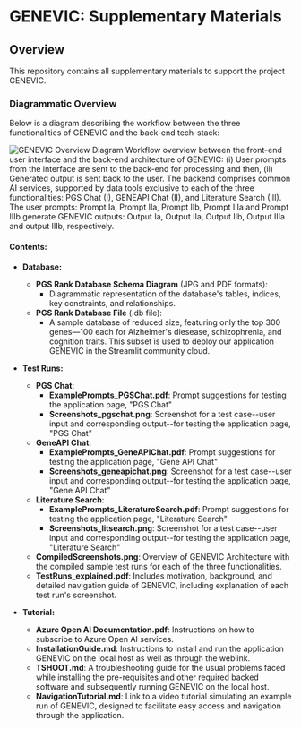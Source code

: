 # GENEVIC: Supplementary Materials

## Overview
This repository contains all supplementary materials to support the project GENEVIC.
### Diagrammatic Overview

Below is a diagram describing the workflow between the three functionalities of GENEVIC and the back-end tech-stack:

![GENEVIC Overview Diagram](Architecture_Workflow_Schema.png)
Workflow overview between the front-end user interface and the back-end architecture of GENEVIC: (i) User prompts from the interface are sent to the back-end for processing and then, (ii) Generated output is sent back to the user. The backend comprises common AI services, supported by data tools exclusive to each of the three functionalities: PGS Chat (I), GENEAPI Chat (II), and Literature Search (III). The user prompts: Prompt Ia, Prompt IIa, Prompt IIb, Prompt IIIa and Prompt IIIb generate GENEVIC outputs: Output Ia, Output IIa, Output IIb, Output IIIa and output IIIb, respectively.
#### Contents:

- **Database:**
  - **PGS Rank Database Schema Diagram** (JPG and PDF formats): 
    - Diagrammatic representation of the database's tables, indices, key constraints, and relationships.
  - **PGS Rank Database File** (.db file): 
    - A sample database of reduced size, featuring only the top 300 genes—100 each for Alzheimer's diesease, schizophrenia, and cognition traits. This subset is used to deploy our application GENEVIC in the Streamlit community cloud.

- **Test Runs:**
  - **PGS Chat**:
      - **ExamplePrompts_PGSChat.pdf**: Prompt suggestions for testing the application page, "PGS Chat"
      - **Screenshots_pgschat.png**: Screenshot for a test case--user input and corresponding output--for testing the application page, "PGS Chat"
  - **GeneAPI Chat**:
      - **ExamplePrompts_GeneAPIChat.pdf**: Prompt suggestions for testing the application page, "Gene API Chat"
      - **Screenshots_geneapichat.png**: Screenshot for a test case--user input and corresponding output--for testing the application page, "Gene API Chat"
   - **Literature Search**:
      - **ExamplePrompts_LiteratureSearch.pdf**: Prompt suggestions for testing the application page, "Literature Search"   
      - **Screenshots_litsearch.png**: Screenshot for a test case--user input and corresponding output--for testing the application page, "Literature Search"
  - **CompiledScreenshots.png**: Overview of GENEVIC Architecture with the compiled sample test runs for each of the three functionalities.
  - **TestRuns_explained.pdf**: Includes motivation, background, and detailed navigation guide of GENEVIC, including explanation of each test run's screenshot.

- **Tutorial:**  
  - **Azure Open AI Documentation.pdf**: Instructions on how to subscribe to Azure Open AI services.
  - **InstallationGuide.md**: Instructions to install and run the application GENEVIC on the local host as well as through the weblink.
  - **TSHOOT.md**: A troubleshooting guide for the usual problems faced while installing the pre-requisites and other required backed software and subsequently running GENEVIC on the local host.
  - **NavigationTutorial.md**: Link to a video tutorial simulating an example run of GENEVIC, designed to facilitate easy access and navigation through the application.


